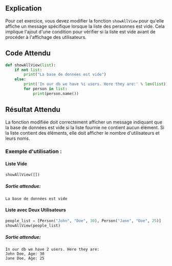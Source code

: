 ## Explication

Pour cet exercice, vous devez modifier la fonction `showAllView` pour qu'elle affiche un message spécifique lorsque la liste des personnes est vide. Cela implique l'ajout d'une condition pour vérifier si la liste est vide avant de procéder à l'affichage des utilisateurs.

## Code Attendu

```python
def showAllView(list):
    if not list:
        print("La base de données est vide")
    else:
        print('In our db we have %i users. Here they are:' % len(list))
        for person in list:
            print(person.name())
```

## Résultat Attendu

La fonction modifiée doit correctement afficher un message indiquant que la base de données est vide si la liste fournie ne contient aucun élément. Si la liste contient des éléments, elle doit afficher le nombre d'utilisateurs et leurs noms.

### Exemple d'utilisation :

#### Liste Vide

```python
showAllView([])
```

##### Sortie attendue:

```
La base de données est vide
```

#### Liste avec Deux Utilisateurs

```python
people_list = [Person("John", "Doe", 30), Person("Jane", "Doe", 25)]
showAllView(people_list)
```

##### Sortie attendue:

```
In our db we have 2 users. Here they are:
John Doe, Age: 30
Jane Doe, Age: 25
```